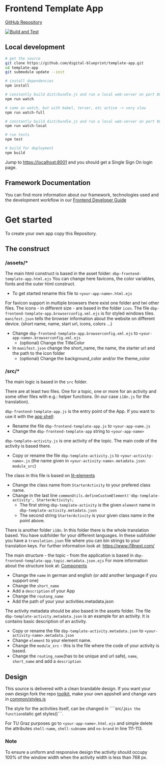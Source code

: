 # Frontend Template App

[GitHub Repository](https://github.com/digital-blueprint/template-app)

[![Build and Test](https://github.com/digital-blueprint/template-app/actions/workflows/build-test-publish.yml/badge.svg)](https://github.com/digital-blueprint/template-app/actions/workflows/build-test-publish.yml)

## Local development

```bash
# get the source
git clone https://github.com/digital-blueprint/template-app.git
cd template-app
git submodule update --init

# install dependencies
npm install

# constantly build dist/bundle.js and run a local web-server on port 8001 
npm run watch

# same as watch, but with babel, terser, etc active -> very slow
npm run watch-full

# constantly build dist/bundle.js and run a local web-server on port 8001 using a custom assets directory assets_local/
npm run watch-local

# run tests
npm test

# build for deployment
npm build
```

Jump to <https://localhost:8001> and you should get a Single Sign On login page.

## Framework Documentation

You can find more information about our framework, technologies used and the
development workflow in our [Frontend Developer
Guide](hhttps://handbook.digital-blueprint.org/frontend)

# Get started

To create your own app copy this Repository.

## The construct

### /assets/*

The main html construct is based in the asset folder: `dbp-frontend-template-app.html.ejs`
You can change here favicons, the color variables, fonts and the outer html construct.

- To get started rename this file to `<your-app-name>.html.ejs`

For favicon support in multiple browsers there exist one folder and twi other files. The icons - in different size - are based in the folder `icon`. The file `dbp-frontend-template-app.browserconfig.xml.ejs` is for styled windows tiles. `manifest.json` tells the browser information about the website on different device. (short name, name, start url, icons, colors ...)

- Change `dbp-frontend-template-app.browserconfig.xml.ejs` to `<your-app-name>.browserconfig.xml.ejs`
    - (optional) Change the TitleColor
- In `manifest.json` change the short_name, the name, the starter url and the path to the icon folder
    - (optional) Change the background_color and/or the theme_color

### /src/*

The main logic is based in the `src` folder.

There are at least two files. One for a topic, one or more for an activity and some other files with e.g.: helper functions. (In our case ``i18n.js`` for the translation).

``dbp-frontend-template-app.js`` is the entry point of the App. If you want to use it with the [app shell](https://github.com/digital-blueprint/toolkit/tree/main/packages/app-shell):

- Rename the file ``dbp-frontend-template-app.js`` to ``<your-app-name.js``
- Change the ``dbp-frontend-template-app`` string to ``<your-app-name>``

``dbp-template-activity.js`` is one activity of the topic. The main code of the activity is based there.

- Copy or rename the file ``dbp-template-activity.js`` to ``<your-activity-name>.js`` (the name given in ``<your-activity-name>.metadata.json``: ``module_src``)

The class in this file is based on [lit-elements](https://lit-element.polymer-project.org/)

- Change the class name from ``StarterActivity`` to your prefered class name.
- Change in the last line ``commonUtils.defineCustomElement('dbp-template-activity', StarterActivity);`` 
    - The first string ``dbp-template-activity`` is the given ``element`` name in ``dbp-template-activity.metadata.json``
    - The second string ``StarterActivity`` is your given class name in the point above.

There is another folder `i18n`. 
In this folder there is the whole translation based. You have subfolder for your different languages. In these subfolder you have a ``translation.json`` file where you can bin strings to your translation keys. For further information look at: https://www.i18next.com/

The main structure - the topic - from the application is based in `dbp-frontend-template-app.topic.metadata.json.ejs`
For more information about the structure look at: [Components](https://handbook.digital-blueprint.org/frontend/components)

- Change the ``name`` in german and english (or add another language if you support one)
- Change the ```short_name```
- Add a ``description`` of your App 
- Change the ``routong_name``
- Add the path of your your activities.metadata.json

The activity metadata should be also based in the assets folder. The file ``dbp-template-activity.metadata.json`` is an example for an activity. It is contains basic description of an activity.

- Copy or rename the file ``dbp-template-activity.metadata.json`` to ``<your-activity-name>.metadata.json``
- Change ```element``` to your element name.
- Change the ``module_src`` - this is the file where the code of your activity is based.
- Change the ``routing_name``(has to be unique and url safe), ``name``, ``short_name`` and add a ``description`` 


## Design

This source is delivered with a clean brandable design. If you want your own design fork the repo [toolkit](https://github.com/digital-blueprint/toolkit/tree/main), make your own appshell and change vars in [common/styles.js](https://github.com/digital-blueprint/toolkit/tree/main/packages/common/styles.js)

The style for the activities itself, can be changed in ````src/<your-activity-name>.js``` in the function ```static get styles()```.

For TU Graz purposes go to `<your-app-name>.html.ejs` and simple delete the attributes `shell-name`, `shell-subname` and `no-brand` in line 111-113.

### Note
To ensure a uniform and responsive design the activity should occupy 100% of the window width when the activity width is less than 768 px.
